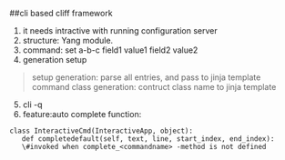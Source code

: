 
##cli based cliff framework
1. it needs intractive with running configuration server  
2. structure: Yang module.
3. command: set a-b-c field1 value1 field2 value2
4. generation setup  
> setup generation: parse all entries, and pass to jinja template  
> command class generation: contruct class name to jinja template  
5. cli -q
6. feature:auto complete function:  
```
class InteractiveCmd(InteractiveApp, object):  
   def completedefault(self, text, line, start_index, end_index):
   \#invoked when complete_<commandname> -method is not defined
```
